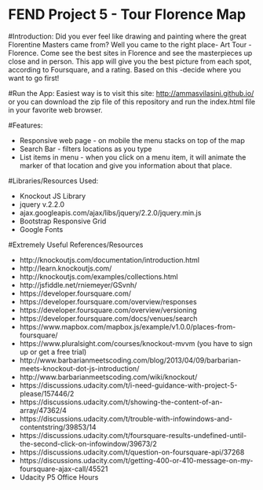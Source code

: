 # FEND Project 5 - Tour Florence Map
#Introduction:
Did you ever feel like drawing and painting where the great Florentine Masters came from? Well you came to the right place- 
Art Tour - Florence. Come see the best sites in Florence and see the masterpieces up close and in person. This app will give you the 
best picture from each spot, according to Foursquare, and a rating. Based on this -decide where you want to go first! 

#Run the App: 
Easiest way is to visit this site: http://ammasvilasini.github.io/
or you can download the zip file of this repository and run the index.html file in your favorite web browser. 

#Features:
<ul>
  <li>Responsive web page - on mobile the menu stacks on top of the map</li>
  <li>Search Bar - filters locations as you type</li>
  <li>List items in menu - when you click on a menu item, it will animate the marker of that location and give you information 
   about that place.</li>
</ul>

#Libraries/Resources Used:
<ul>
  <li>Knockout JS Library</li>
  <li>jquery v.2.2.0</li>
  <li>ajax.googleapis.com/ajax/libs/jquery/2.2.0/jquery.min.js</li>
  <li>Bootstrap Responsive Grid</li>
  <li>Google Fonts</li>
</ul>

#Extremely Useful References/Resources
<ul>
  <li>http://knockoutjs.com/documentation/introduction.html</li>
  <li>http://learn.knockoutjs.com/</li>
  <li>http://knockoutjs.com/examples/collections.html</li>
  <li>http://jsfiddle.net/rniemeyer/GSvnh/</li>
  <li> https://developer.foursquare.com/</li>
  <li> https://developer.foursquare.com/overview/responses</li>
  <li> https://developer.foursquare.com/overview/versioning</li>
  <li> https://developer.foursquare.com/docs/venues/search</li>
  <li>https://www.mapbox.com/mapbox.js/example/v1.0.0/places-from-foursquare/</li>
  <li>https://www.pluralsight.com/courses/knockout-mvvm (you have to sign up or get a free trial) </li>
  <li>http://www.barbarianmeetscoding.com/blog/2013/04/09/barbarian-meets-knockout-dot-js-introduction/</li>
  <li>http://www.barbarianmeetscoding.com/wiki/knockout/</li>
  <li>https://discussions.udacity.com/t/i-need-guidance-with-project-5-please/157446/2</li>
  <li>https://discussions.udacity.com/t/showing-the-content-of-an-array/47362/4</li>
  <li>https://discussions.udacity.com/t/trouble-with-infowindows-and-contentstring/39853/14</li>
  <li>https://discussions.udacity.com/t/foursquare-results-undefined-until-the-second-click-on-infowindow/39673/2</li>
  <li>https://discussions.udacity.com/t/question-on-foursquare-api/37268</li>
  <li>https://discussions.udacity.com/t/getting-400-or-410-message-on-my-foursquare-ajax-call/45521</li>
  <li>Udacity P5 Office Hours</li>
</ul>

